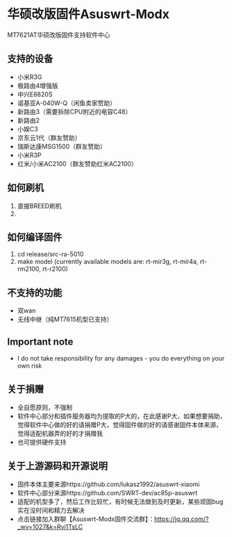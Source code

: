 # 华硕改版固件Asuswrt-Modx
MT7621AT华硕改版固件支持软件中心

## 支持的设备
- 小米R3G
- 极路由4增强版
- 中兴E8820S
- 诺基亚A-040W-Q（闲鱼卖家赞助）
- 新路由3（需要拆除CPU附近的电容C48）
- 新路由2
- 小娱C3
- 京东云1代（群友赞助）
- 瑞斯达康MSG1500（群友赞助）
- 小米R3P
- 红米/小米AC2100（群友赞助红米AC2100）

## 如何刷机
1. 直接BREED刷机
2. 

## 如何编译固件
1. cd release/src-ra-5010
2. make model (currently available models are: rt-mir3g, rt-mir4a, rt-rm2100, rt-r2100)

## 不支持的功能
- 双wan
- 无线中继（纯MT7615机型已支持）

## Important note
- I do not take responsibility for any damages - you do everything on your own risk

## 关于捐赠
- 全自愿原则，不强制
- 软件中心部分和插件服务器均为提取的P大的，在此感谢P大，如果想要捐助，觉得软件中心做的好的请捐赠P大，觉得固件做的好的请感谢固件本体来源，觉得适配机器弄的好的才捐赠我
- 也可提供硬件支持

## 关于上游源码和开源说明
- 固件本体主要来源https://github.com/lukasz1992/asuswrt-xiaomi
- 软件中心部分来源https://github.com/SWRT-dev/ac85p-asuswrt
- 适配的机型多了，然后工作比较忙，有时候无法做到及时更新，某些顽固bug实在没时间和精力去解决
- 点击链接加入群聊【Asuswrt-Modx固件交流群】：https://jq.qq.com/?_wv=1027&k=Rvi1TsLC

